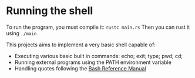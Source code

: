 # Running the shell
To run the program, you must compile it: `rustc main.rs`
Then you can rust it using `./main`

This projects aims to implement a very basic shell capable of:
- Executing various basic built in commands: echo; exit; type; pwd; cd;
- Running external programs using the PATH environment variable
- Handling quotes following the [Bash Reference Manual](https://www.gnu.org/software/bash/manual/bash.html#Quoting)
